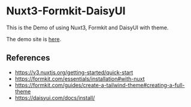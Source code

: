 # Nuxt3-Formkit-DaisyUI
This is the Demo of using Nuxt3, Formkit and DaisyUI with theme.

The demo site is [here](http://wonyx.github.io/nuxt3-formkit-daisyui).

## References
- https://v3.nuxtjs.org/getting-started/quick-start
- https://formkit.com/essentials/installation#with-nuxt
- https://formkit.com/guides/create-a-tailwind-theme#creating-a-full-theme
- https://daisyui.com/docs/install/
